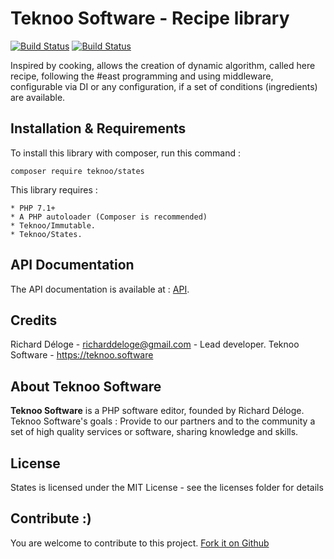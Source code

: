 Teknoo Software - Recipe library
================================

[![Build Status](https://travis-ci.org/TeknooSoftware/recipe.svg?branch=master)](https://travis-ci.org/TeknooSoftware/recipe) [![Build Status](https://travis-ci.org/TeknooSoftware/recipe.svg?branch=master)](https://travis-ci.org/TeknooSoftware/recipe)

Inspired by cooking, allows the creation of dynamic algorithm, called here recipe,
following the #east programming and using middleware, configurable via DI or any configuration,
if a set of conditions (ingredients) are available.

Installation & Requirements
---------------------------
To install this library with composer, run this command :

    composer require teknoo/states

This library requires :

    * PHP 7.1+
    * A PHP autoloader (Composer is recommended)
    * Teknoo/Immutable.
    * Teknoo/States.

API Documentation
-----------------
The API documentation is available at : [API](docs/howto/api/index.index).

Credits
-------
Richard Déloge - <richarddeloge@gmail.com> - Lead developer.
Teknoo Software - <https://teknoo.software>

About Teknoo Software
---------------------
**Teknoo Software** is a PHP software editor, founded by Richard Déloge.
Teknoo Software's goals : Provide to our partners and to the community a set of high quality services or software,
 sharing knowledge and skills.

License
-------
States is licensed under the MIT License - see the licenses folder for details

Contribute :)
-------------

You are welcome to contribute to this project. [Fork it on Github](CONTRIBUTING.md)